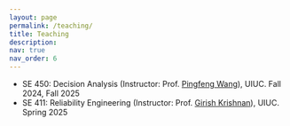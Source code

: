 ```yaml
---
layout: page
permalink: /teaching/
title: Teaching
description: 
nav: true
nav_order: 6
---
```



- SE 450: Decision Analysis (Instructor: Prof. [Pingfeng Wang](https://ise.illinois.edu/directory/profile/pingfeng)), UIUC. Fall 2024, Fall 2025
- SE 411: Reliability Engineering (Instructor: Prof. [Girish Krishnan](https://ise.illinois.edu/directory/profile/gkrishna)), UIUC. Spring 2025


<!-- For now, this page is assumed to be a static description of your courses. You can convert it to a collection similar to `_projects/` so that you can have a dedicated page for each course.

Organize your courses by years, topics, or universities, however you like! -->
